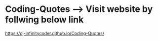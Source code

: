 # Coding-Quotes --> Visit website by follwing below link 
https://dj-infinitycoder.github.io/Coding-Quotes/
